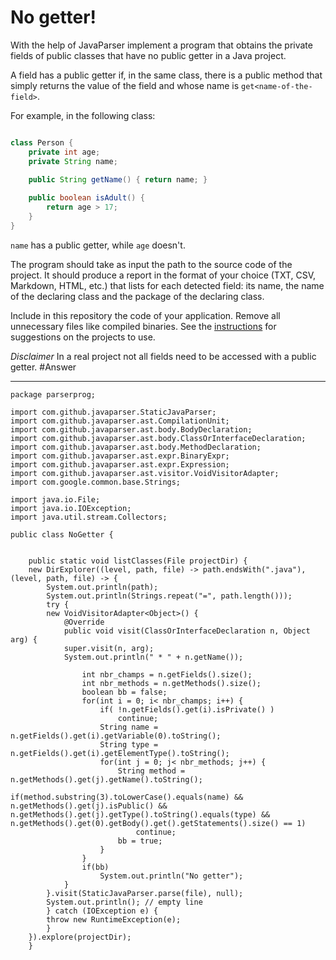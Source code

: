 # No getter!

With the help of JavaParser implement a program that obtains the private fields of public classes that have no public getter in a Java project. 

A field has a public getter if, in the same class, there is a public method that simply returns the value of the field and whose name is `get<name-of-the-field>`.

For example, in the following class:

```Java

class Person {
    private int age;
    private String name;
    
    public String getName() { return name; }

    public boolean isAdult() {
        return age > 17;
    }
}
```

`name` has a public getter, while `age` doesn't.

The program should take as input the path to the source code of the project. It should produce a report in the format of your choice (TXT, CSV, Markdown, HTML, etc.) that lists for each detected field: its name, the name of the declaring class and the package of the declaring class.

Include in this repository the code of your application. Remove all unnecessary files like compiled binaries. See the [instructions](../sujet.md) for suggestions on the projects to use.

*Disclaimer* In a real project not all fields need to be accessed with a public getter.
#Answer
__________________________________________________________________________________________________________________________________________________



	package parserprog;

	import com.github.javaparser.StaticJavaParser;
	import com.github.javaparser.ast.CompilationUnit;
	import com.github.javaparser.ast.body.BodyDeclaration;
	import com.github.javaparser.ast.body.ClassOrInterfaceDeclaration;
	import com.github.javaparser.ast.body.MethodDeclaration;
	import com.github.javaparser.ast.expr.BinaryExpr;
	import com.github.javaparser.ast.expr.Expression;
	import com.github.javaparser.ast.visitor.VoidVisitorAdapter;
	import com.google.common.base.Strings;

	import java.io.File;
	import java.io.IOException;
	import java.util.stream.Collectors;

	public class NoGetter {


		public static void listClasses(File projectDir) {
		new DirExplorer((level, path, file) -> path.endsWith(".java"), (level, path, file) -> {
		    System.out.println(path);
		    System.out.println(Strings.repeat("=", path.length()));
		    try {
			new VoidVisitorAdapter<Object>() {
			    @Override
			    public void visit(ClassOrInterfaceDeclaration n, Object arg) {
				super.visit(n, arg);
				System.out.println(" * " + n.getName());

					int nbr_champs = n.getFields().size();
					int nbr_methods = n.getMethods().size();
					boolean bb = false;
					for(int i = 0; i< nbr_champs; i++) {
						if( !n.getFields().get(i).isPrivate() ) 
							continue;
						String name = n.getFields().get(i).getVariable(0).toString();
						String type = n.getFields().get(i).getElementType().toString();
						for(int j = 0; j< nbr_methods; j++) {
							String method = n.getMethods().get(j).getName().toString();
							if(method.substring(3).toLowerCase().equals(name) && n.getMethods().get(j).isPublic() && n.getMethods().get(j).getType().toString().equals(type) && n.getMethods().get(0).getBody().get().getStatements().size() == 1) 
								continue;
							bb = true;
						}
					}
					if(bb)
						System.out.println("No getter");
			    }
			}.visit(StaticJavaParser.parse(file), null);
			System.out.println(); // empty line
		    } catch (IOException e) {
			throw new RuntimeException(e);
		    }
		}).explore(projectDir);
	    }
